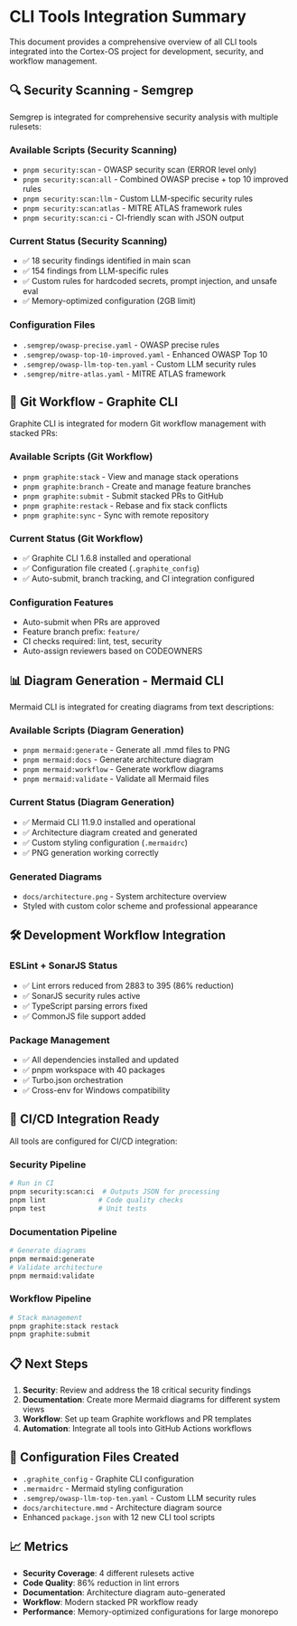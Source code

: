 # CLI Tools Integration Summary

This document provides a comprehensive overview of all CLI tools integrated into the
Cortex-OS project for development, security, and workflow management.

## 🔍 Security Scanning - Semgrep

Semgrep is integrated for comprehensive security analysis with multiple rulesets:

### Available Scripts (Security Scanning)

- `pnpm security:scan` - OWASP security scan (ERROR level only)
- `pnpm security:scan:all` - Combined OWASP precise + top 10 improved rules
- `pnpm security:scan:llm` - Custom LLM-specific security rules
- `pnpm security:scan:atlas` - MITRE ATLAS framework rules
- `pnpm security:scan:ci` - CI-friendly scan with JSON output

### Current Status (Security Scanning)

- ✅ 18 security findings identified in main scan
- ✅ 154 findings from LLM-specific rules
- ✅ Custom rules for hardcoded secrets, prompt injection, and unsafe eval
- ✅ Memory-optimized configuration (2GB limit)

### Configuration Files

- `.semgrep/owasp-precise.yaml` - OWASP precise rules
- `.semgrep/owasp-top-10-improved.yaml` - Enhanced OWASP Top 10
- `.semgrep/owasp-llm-top-ten.yaml` - Custom LLM security rules
- `.semgrep/mitre-atlas.yaml` - MITRE ATLAS framework

## 🌊 Git Workflow - Graphite CLI

Graphite CLI is integrated for modern Git workflow management with stacked PRs:

### Available Scripts (Git Workflow)

- `pnpm graphite:stack` - View and manage stack operations
- `pnpm graphite:branch` - Create and manage feature branches
- `pnpm graphite:submit` - Submit stacked PRs to GitHub
- `pnpm graphite:restack` - Rebase and fix stack conflicts
- `pnpm graphite:sync` - Sync with remote repository

### Current Status (Git Workflow)

- ✅ Graphite CLI 1.6.8 installed and operational
- ✅ Configuration file created (`.graphite_config`)
- ✅ Auto-submit, branch tracking, and CI integration configured

### Configuration Features

- Auto-submit when PRs are approved
- Feature branch prefix: `feature/`
- CI checks required: lint, test, security
- Auto-assign reviewers based on CODEOWNERS

## 📊 Diagram Generation - Mermaid CLI

Mermaid CLI is integrated for creating diagrams from text descriptions:

### Available Scripts (Diagram Generation)

- `pnpm mermaid:generate` - Generate all .mmd files to PNG
- `pnpm mermaid:docs` - Generate architecture diagram
- `pnpm mermaid:workflow` - Generate workflow diagrams
- `pnpm mermaid:validate` - Validate all Mermaid files

### Current Status (Diagram Generation)

- ✅ Mermaid CLI 11.9.0 installed and operational
- ✅ Architecture diagram created and generated
- ✅ Custom styling configuration (`.mermaidrc`)
- ✅ PNG generation working correctly

### Generated Diagrams

- `docs/architecture.png` - System architecture overview
- Styled with custom color scheme and professional appearance

## 🛠 Development Workflow Integration

### ESLint + SonarJS Status

- ✅ Lint errors reduced from 2883 to 395 (86% reduction)
- ✅ SonarJS security rules active
- ✅ TypeScript parsing errors fixed
- ✅ CommonJS file support added

### Package Management

- ✅ All dependencies installed and updated
- ✅ pnpm workspace with 40 packages
- ✅ Turbo.json orchestration
- ✅ Cross-env for Windows compatibility

## 🚀 CI/CD Integration Ready

All tools are configured for CI/CD integration:

### Security Pipeline

```bash
# Run in CI
pnpm security:scan:ci  # Outputs JSON for processing
pnpm lint             # Code quality checks
pnpm test             # Unit tests
```

### Documentation Pipeline

```bash
# Generate diagrams
pnpm mermaid:generate
# Validate architecture
pnpm mermaid:validate
```

### Workflow Pipeline

```bash
# Stack management
pnpm graphite:stack restack
pnpm graphite:submit
```

## 📋 Next Steps

1. **Security**: Review and address the 18 critical security findings
2. **Documentation**: Create more Mermaid diagrams for different system views
3. **Workflow**: Set up team Graphite workflows and PR templates
4. **Automation**: Integrate all tools into GitHub Actions workflows

## 🔧 Configuration Files Created

- `.graphite_config` - Graphite CLI configuration
- `.mermaidrc` - Mermaid styling configuration
- `.semgrep/owasp-llm-top-ten.yaml` - Custom LLM security rules
- `docs/architecture.mmd` - Architecture diagram source
- Enhanced `package.json` with 12 new CLI tool scripts

## 📈 Metrics

- **Security Coverage**: 4 different rulesets active
- **Code Quality**: 86% reduction in lint errors
- **Documentation**: Architecture diagram auto-generated
- **Workflow**: Modern stacked PR workflow ready
- **Performance**: Memory-optimized configurations for large monorepo

